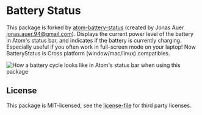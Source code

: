# Battery Status
This package is forked by [atom-battery-status](https://github.com/cmd-johnson/atom-battery-status) (created by Jonas Auer jonas.auer.94@gmail.com).
Displays the current power level of the battery in Atom's status bar, and
indicates if the battery is currently charging. Especially useful if you often
work in full-screen mode on your laptop!
Now BatteryStatus is Cross platform (window/mac/linux) compatibles.

![How a battery cycle looks like in Atom's status bar when using this package](https://github.com/cmd-johnson/atom-battery-status/raw/master/preview.png)

## License
This package is MIT-licensed, see the [license-file](https://github.com/cmd-johnson/atom-battery-status/blob/master/LICENSE.md) for third party licenses.
